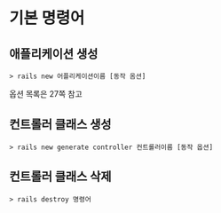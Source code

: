 # 기본 명령어 

## 애플리케이션 생성
```shell
> rails new 어플리케이션이름 [동작 옴션]
```

옵션 목록은 27쪽 참고

## 컨트롤러 클래스 생성
```shell
> rails new generate controller 컨트롤러이름 [동작 옵션]
```

## 컨트롤러 클래스 삭제
```shell
> rails destroy 명령어
```
